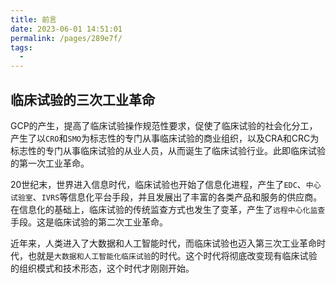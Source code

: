 ```yaml
---
title: 前言
date: 2023-06-01 14:51:01
permalink: /pages/289e7f/
tags:
  - 
---
```

## 临床试验的三次工业革命

GCP的产生，提高了临床试验操作规范性要求，促使了临床试验的社会化分工，产生了以```CRO```和```SMO```为标志性的专门从事临床试验的商业组织，以及CRA和CRC为标志性的专门从事临床试验的从业人员，从而诞生了临床试验行业。此即临床试验的第一次工业革命。

20世纪末，世界进入信息时代，临床试验也开始了信息化进程，产生了```EDC```、```中心试验室```、```IVRS```等信息化平台手段，并且发展出了丰富的各类产品和服务的供应商。在信息化的基础上，临床试验的传统监查方式也发生了变革，产生了```远程中心化监查```手段。这是临床试验的第二次工业革命。

近年来，人类进入了大数据和人工智能时代，而临床试验也迈入第三次工业革命时代，也就是```大数据和人工智能化临床试验```的时代。这个时代将彻底改变现有临床试验的组织模式和技术形态，这个时代才刚刚开始。